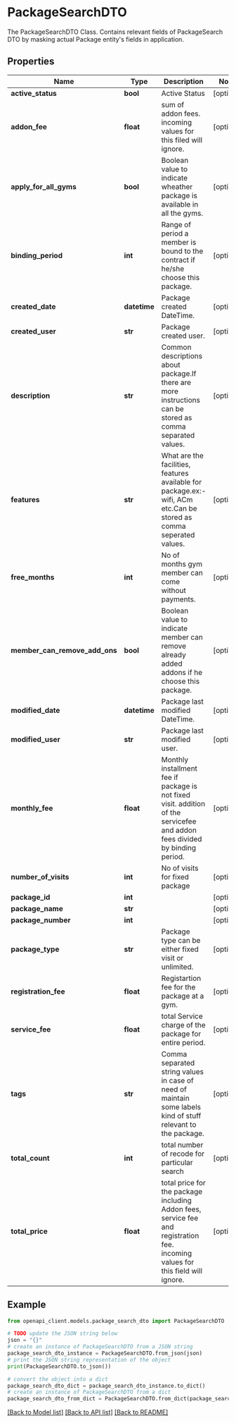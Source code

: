 # PackageSearchDTO

The PackageSearchDTO Class. Contains relevant fields of PackageSearch DTO by masking actual Package entity's fields in application.                

## Properties

Name | Type | Description | Notes
------------ | ------------- | ------------- | -------------
**active_status** | **bool** | Active Status  | [optional] 
**addon_fee** | **float** | sum of addon fees. incoming values for this filed will ignore.              | [optional] 
**apply_for_all_gyms** | **bool** | Boolean value to indicate wheather package is available in all the gyms.              | [optional] 
**binding_period** | **int** | Range of period a member is bound to the contract if he/she choose this package.              | [optional] 
**created_date** | **datetime** | Package created DateTime.              | [optional] 
**created_user** | **str** | Package created user.              | [optional] 
**description** | **str** | Common descriptions about package.If there are more instructions can be stored as comma separated values.              | [optional] 
**features** | **str** | What are the facilities, features available for package.ex:- wifi, ACm etc.Can be stored as comma seperated values.              | [optional] 
**free_months** | **int** | No of months gym member can come without payments.              | [optional] 
**member_can_remove_add_ons** | **bool** | Boolean value to indicate member can remove already added addons if he choose this package.              | [optional] 
**modified_date** | **datetime** | Package last modified DateTime.              | [optional] 
**modified_user** | **str** | Package last modified user.              | [optional] 
**monthly_fee** | **float** | Monthly installment fee if package is not fixed visit. addition of the servicefee and addon fees divided by binding period.              | [optional] 
**number_of_visits** | **int** | No of visits for fixed package  | [optional] 
**package_id** | **int** |  | [optional] 
**package_name** | **str** |  | [optional] 
**package_number** | **int** |  | [optional] 
**package_type** | **str** | Package type can be either fixed visit or unlimited.              | [optional] 
**registration_fee** | **float** | Registartion fee for the package at a gym.              | [optional] 
**service_fee** | **float** | total Service charge of the package for entire period.              | [optional] 
**tags** | **str** | Comma separated string values in case of need of maintain some labels kind of stuff relevant to the package.              | [optional] 
**total_count** | **int** | total number of recode for particular search  | [optional] 
**total_price** | **float** | total price for the package including Addon fees, service fee and registration fee. incoming values for this field will ignore.              | [optional] 

## Example

```python
from openapi_client.models.package_search_dto import PackageSearchDTO

# TODO update the JSON string below
json = "{}"
# create an instance of PackageSearchDTO from a JSON string
package_search_dto_instance = PackageSearchDTO.from_json(json)
# print the JSON string representation of the object
print(PackageSearchDTO.to_json())

# convert the object into a dict
package_search_dto_dict = package_search_dto_instance.to_dict()
# create an instance of PackageSearchDTO from a dict
package_search_dto_from_dict = PackageSearchDTO.from_dict(package_search_dto_dict)
```
[[Back to Model list]](../README.md#documentation-for-models) [[Back to API list]](../README.md#documentation-for-api-endpoints) [[Back to README]](../README.md)



